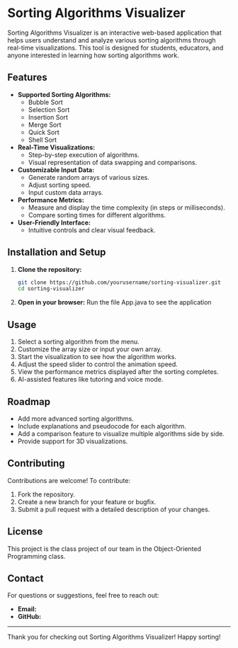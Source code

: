 # Sorting Algorithms Visualizer

Sorting Algorithms Visualizer is an interactive web-based application that helps users understand and analyze various sorting algorithms through real-time visualizations. This tool is designed for students, educators, and anyone interested in learning how sorting algorithms work.

## Features

- **Supported Sorting Algorithms:**
  - Bubble Sort
  - Selection Sort
  - Insertion Sort
  - Merge Sort
  - Quick Sort
  - Shell Sort
- **Real-Time Visualizations:**
  - Step-by-step execution of algorithms.
  - Visual representation of data swapping and comparisons.
- **Customizable Input Data:**
  - Generate random arrays of various sizes.
  - Adjust sorting speed.
  - Input custom data arrays.
- **Performance Metrics:**
  - Measure and display the time complexity (in steps or milliseconds).
  - Compare sorting times for different algorithms.
- **User-Friendly Interface:**
  - Intuitive controls and clear visual feedback.

## Installation and Setup

1. **Clone the repository:**
   ```bash
   git clone https://github.com/yourusername/sorting-visualizer.git
   cd sorting-visualizer
   ```
2. **Open in your browser:**
   Run the file App.java to see the application

## Usage

1. Select a sorting algorithm from the menu.
2. Customize the array size or input your own array.
3. Start the visualization to see how the algorithm works.
4. Adjust the speed slider to control the animation speed.
5. View the performance metrics displayed after the sorting completes.
6. AI-assisted features like tutoring and voice mode. 

## Roadmap

- Add more advanced sorting algorithms.
- Include explanations and pseudocode for each algorithm.
- Add a comparison feature to visualize multiple algorithms side by side.
- Provide support for 3D visualizations.

## Contributing

Contributions are welcome! To contribute:

1. Fork the repository.
2. Create a new branch for your feature or bugfix.
3. Submit a pull request with a detailed description of your changes.

## License

This project is the class project of our team in the Object-Oriented Programming class. 

## Contact

For questions or suggestions, feel free to reach out:

- **Email:** 
- **GitHub:** 

---

Thank you for checking out Sorting Algorithms Visualizer! Happy sorting!

